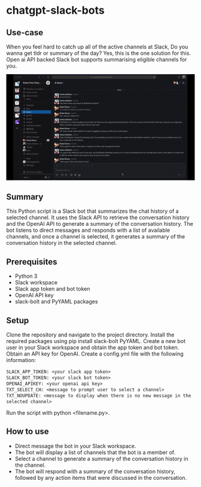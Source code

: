 # chatgpt-slack-bots

## Use-case

When you feel hard to catch up all of the active channels at Slack, Do you wanna get tldr or summary of the day? Yes, this is the one solution for this.
Open ai API backed Slack bot supports summarising eligible channels for you. 

![alt text](https://github.com/kohei110/chatgpt-slack-bots/blob/main/readme.gif)

## Summary
This Python script is a Slack bot that summarizes the chat history of a selected channel. It uses the Slack API to retrieve the conversation history and the OpenAI API to generate a summary of the conversation history. The bot listens to direct messages and responds with a list of available channels, and once a channel is selected, it generates a summary of the conversation history in the selected channel.

## Prerequisites

- Python 3
- Slack workspace
- Slack app token and bot token
- OpenAI API key
- slack-bolt and PyYAML packages

## Setup

Clone the repository and navigate to the project directory.
Install the required packages using pip install slack-bolt PyYAML.
Create a new bot user in your Slack workspace and obtain the app token and bot token.
Obtain an API key for OpenAI.
Create a config.yml file with the following information:

```
SLACK_APP_TOKEN: <your slack app token>
SLACK_BOT_TOKEN: <your slack bot token>
OPENAI_APIKEY: <your openai api key>
TXT_SELECT_CH: <message to prompt user to select a channel>
TXT_NOUPDATE: <message to display when there is no new message in the selected channel>
```


Run the script with python <filename.py>.

## How to use

- Direct message the bot in your Slack workspace.
- The bot will display a list of channels that the bot is a member of.
- Select a channel to generate a summary of the conversation history in the channel.
- The bot will respond with a summary of the conversation history, followed by any action items that were discussed in the conversation.
